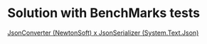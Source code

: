 # Solution with BenchMarks tests

[JsonConverter (NewtonSoft) x JsonSerializer (System.Text.Json)](./JsonCerverterxJsonSerializer/Readme.md)

